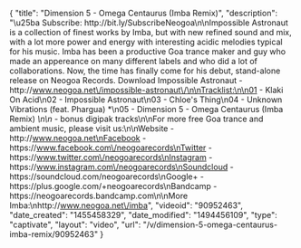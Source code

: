 {
    "title": "Dimension 5 - Omega Centaurus (Imba Remix)",
    "description": "\u25ba Subscribe: http:\/\/bit.ly\/SubscribeNeogoa\n\nImpossible Astronaut is a collection of finest works by Imba, but with new refined sound and mix, with a lot more power and energy with interesting acidic melodies typical for his music. Imba has been a productive Goa trance maker and guy who made an appereance on many different labels and who did a lot of collaborations. Now, the time has finally come for his debut, stand-alone release on Neogoa Records. Download Impossible Astronaut - http:\/\/www.neogoa.net\/impossible-astronaut\/\n\nTracklist:\n\n01 - Klaki On Acid\n02 - Impossible Astronaut\n03 - Chloe's Thing\n04 - Unknown Vibrations (feat. Phargua) *\n05 - Dimension 5 - Omega Centaurus (Imba Remix) *\n\n* - bonus digipak tracks\n\nFor more free Goa trance and ambient music, please visit us:\n\nWebsite - http:\/\/www.neogoa.net\nFacebook - https:\/\/www.facebook.com\/neogoarecords\nTwitter - https:\/\/www.twitter.com\/neogoarecords\nInstagram - https:\/\/www.instagram.com\/neogoarecords\nSoundcloud - https:\/\/soundcloud.com\/neogoarecords\nGoogle+ - https:\/\/plus.google.com\/+neogoarecords\nBandcamp - https:\/\/neogoarecords.bandcamp.com\n\nMore Imba:\nhttp:\/\/www.neogoa.net\/imba",
    "videoid": "90952463",
    "date_created": "1455458329",
    "date_modified": "1494456109",
    "type": "captivate",
    "layout": "video",
    "url": "\/v\/dimension-5-omega-centaurus-imba-remix\/90952463"
}